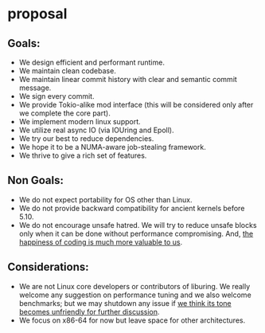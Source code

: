 # proposal

## Goals:

- We design efficient and performant runtime.
- We maintain clean codebase.
- We maintain linear commit history with clear and semantic commit message.
- We sign every commit.
- We provide Tokio-alike mod interface (this will be considered only after we complete the core part).
- We implement modern linux support.
- We utilize real async IO (via IOUring and Epoll).
- We try our best to reduce dependencies.
- We hope it to be a NUMA-aware job-stealing framework.
- We thrive to give a rich set of features.

## Non Goals:

- We do not expect portability for OS other than Linux.
- We do not provide backward compatibility for ancient kernels before 5.10.
- We do not encourage unsafe hatred. We will try to reduce unsafe blocks only when it can be done without performance compromising. And, [the happiness of coding is much more valuable to us](https://steveklabnik.com/writing/a-sad-day-for-rust).

## Considerations:

- We are not Linux core developers or contributors of liburing. We really welcome any suggestion on performance tuning and we also welcome benchmarks; but we may shutdown any issue if [we think its tone becomes unfriendly for further discussion](https://github.com/axboe/liburing/issues/189). 
- We focus on x86-64 for now but leave space for other architectures.
